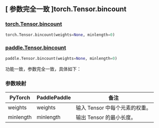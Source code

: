 ## [ 参数完全一致 ]torch.Tensor.bincount

### [torch.Tensor.bincount](https://pytorch.org/docs/stable/generated/torch.Tensor.bincount.html)

```python
torch.Tensor.bincount(weights=None, minlength=0)
```

### [paddle.Tensor.bincount](https://www.paddlepaddle.org.cn/documentation/docs/zh/develop/api/paddle/Tensor_cn.html#bincount-weights-none-minlength-0)

```python
paddle.Tensor.bincount(weights=None, minlength=0)
```

功能一致，参数完全一致，具体如下：

### 参数映射

| PyTorch   | PaddlePaddle | 备注 |
| --------- | ------------ | -- |
| weights   | weights      | 输入 Tensor 中每个元素的权重。  |
| minlength | minlength    | 输出 Tensor 的最小长度。  |
